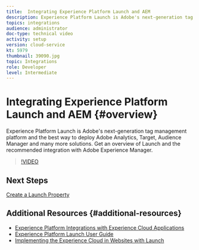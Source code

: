 ```yaml
---
title:  Integrating Experience Platform Launch and AEM
description: Experience Platform Launch is Adobe's next-generation tag management platform and the best way to deploy Adobe Analytics, Target, Audience Manager and many more solutions. Get an overview of Launch and the recommended integration with Adobe Experience Manager.
topics: integrations
audience: administrator
doc-type: technical video
activity: setup
version: cloud-service
kt: 5979
thumbnail: 39090.jpg
topic: Integrations
role: Developer
level: Intermediate
---
```


# Integrating Experience Platform Launch and AEM {#overview}

Experience Platform Launch is Adobe's next-generation tag management platform and the best way to deploy Adobe Analytics, Target, Audience Manager and many more solutions. Get an overview of Launch and the recommended integration with Adobe Experience Manager.

>[!VIDEO](https://video.tv.adobe.com/v/39090?quality=12&learn=on)

## Next Steps

[Create a Launch Property](create-launch-property.md)

## Additional Resources {#additional-resources}

* [Experience Platform Integrations with Experience Cloud Applications](https://docs.adobe.com/content/help/en/platform-learn/tutorials/intro-to-platform/integrations-with-experience-cloud-applications.html)
* [Experience Platform Launch User Guide](https://docs.adobe.com/content/help/en/launch/using/overview.html)
* [Implementing the Experience Cloud in Websites with Launch](https://docs.adobe.com/content/help/en/core-services-learn/implementing-in-websites-with-launch/index.html)

